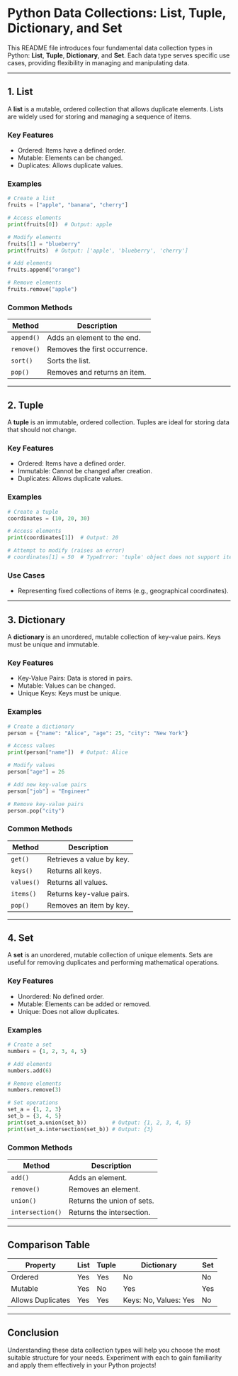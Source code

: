 # Python Data Collections: List, Tuple, Dictionary, and Set

This README file introduces four fundamental data collection types in Python: **List**, **Tuple**, **Dictionary**, and **Set**. Each data type serves specific use cases, providing flexibility in managing and manipulating data.

---

## 1. **List**

A **list** is a mutable, ordered collection that allows duplicate elements. Lists are widely used for storing and managing a sequence of items.

### **Key Features**
- Ordered: Items have a defined order.
- Mutable: Elements can be changed.
- Duplicates: Allows duplicate values.

### **Examples**
```python
# Create a list
fruits = ["apple", "banana", "cherry"]

# Access elements
print(fruits[0])  # Output: apple

# Modify elements
fruits[1] = "blueberry"
print(fruits)  # Output: ['apple', 'blueberry', 'cherry']

# Add elements
fruits.append("orange")

# Remove elements
fruits.remove("apple")
```

### **Common Methods**
| Method         | Description                    |
|----------------|--------------------------------|
| `append()`     | Adds an element to the end.    |
| `remove()`     | Removes the first occurrence. |
| `sort()`       | Sorts the list.               |
| `pop()`        | Removes and returns an item.  |

---

## 2. **Tuple**

A **tuple** is an immutable, ordered collection. Tuples are ideal for storing data that should not change.

### **Key Features**
- Ordered: Items have a defined order.
- Immutable: Cannot be changed after creation.
- Duplicates: Allows duplicate values.

### **Examples**
```python
# Create a tuple
coordinates = (10, 20, 30)

# Access elements
print(coordinates[1])  # Output: 20

# Attempt to modify (raises an error)
# coordinates[1] = 50  # TypeError: 'tuple' object does not support item assignment
```

### **Use Cases**
- Representing fixed collections of items (e.g., geographical coordinates).

---

## 3. **Dictionary**

A **dictionary** is an unordered, mutable collection of key-value pairs. Keys must be unique and immutable.

### **Key Features**
- Key-Value Pairs: Data is stored in pairs.
- Mutable: Values can be changed.
- Unique Keys: Keys must be unique.

### **Examples**
```python
# Create a dictionary
person = {"name": "Alice", "age": 25, "city": "New York"}

# Access values
print(person["name"])  # Output: Alice

# Modify values
person["age"] = 26

# Add new key-value pairs
person["job"] = "Engineer"

# Remove key-value pairs
person.pop("city")
```

### **Common Methods**
| Method        | Description                    |
|---------------|--------------------------------|
| `get()`       | Retrieves a value by key.     |
| `keys()`      | Returns all keys.             |
| `values()`    | Returns all values.           |
| `items()`     | Returns key-value pairs.      |
| `pop()`       | Removes an item by key.       |

---

## 4. **Set**

A **set** is an unordered, mutable collection of unique elements. Sets are useful for removing duplicates and performing mathematical operations.

### **Key Features**
- Unordered: No defined order.
- Mutable: Elements can be added or removed.
- Unique: Does not allow duplicates.

### **Examples**
```python
# Create a set
numbers = {1, 2, 3, 4, 5}

# Add elements
numbers.add(6)

# Remove elements
numbers.remove(3)

# Set operations
set_a = {1, 2, 3}
set_b = {3, 4, 5}
print(set_a.union(set_b))        # Output: {1, 2, 3, 4, 5}
print(set_a.intersection(set_b)) # Output: {3}
```

### **Common Methods**
| Method           | Description                    |
|------------------|--------------------------------|
| `add()`          | Adds an element.              |
| `remove()`       | Removes an element.           |
| `union()`        | Returns the union of sets.    |
| `intersection()` | Returns the intersection.     |

---

## Comparison Table
| Property        | List          | Tuple         | Dictionary       | Set            |
|-----------------|---------------|---------------|------------------|----------------|
| Ordered         | Yes           | Yes           | No               | No             |
| Mutable         | Yes           | No            | Yes              | Yes            |
| Allows Duplicates | Yes          | Yes           | Keys: No, Values: Yes | No         |

---

## Conclusion
Understanding these data collection types will help you choose the most suitable structure for your needs. Experiment with each to gain familiarity and apply them effectively in your Python projects!
